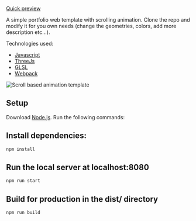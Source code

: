 [Quick preview](https://61eedfb7f85e6e428724e376--scroll-based-animation-template.netlify.app/)

A simple portfolio web template with scrolling animation. 
Clone the repo and modify it for you own needs (change the geometries, colors, add more description etc...).  

Technologies used: 
 * [Javascript](https://developer.mozilla.org/en-US/docs/Web/JavaScript)
 * [ThreeJs](https://threejs.org/)
 * [GLSL](https://www.khronos.org/opengl/wiki/OpenGL_Shading_Language)
 * [Webpack](https://webpack.js.org/)

![Scroll based animation template](scroll-based.gif)


## Setup
Download [Node.js](https://nodejs.org/en/download/).
Run the following commands:

## Install dependencies:
``` bash
npm install
```
## Run the local server at localhost:8080
``` bash
npm run start
```
## Build for production in the dist/ directory
``` bash
npm run build
```
